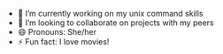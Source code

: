 
- 🌱 I’m currently working on my unix command skills
- 👯 I’m looking to collaborate on projects with my peers
- 😄 Pronouns: She/her
- ⚡ Fun fact: I love movies!

